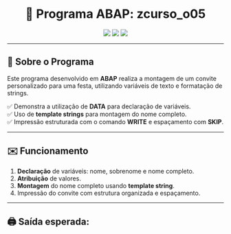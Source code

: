 <h1 align="center">📄 Programa ABAP: zcurso_o05</h1>

<p align="center">
  <img src="https://img.shields.io/badge/ABAP-SAP-blue?style=for-the-badge&logo=sap&logoColor=white"/>
  <img src="https://img.shields.io/badge/Status-Completo-success?style=for-the-badge&logo=checkmarx&logoColor=white"/>
  <img src="https://img.shields.io/badge/Linguagem-ABAP-0d597f?style=for-the-badge&logo=sap&logoColor=white"/>
</p>

---

## 📝 Sobre o Programa

Este programa desenvolvido em **ABAP** realiza a montagem de um convite personalizado para uma festa, utilizando variáveis de texto e formatação de strings.

✅ Demonstra a utilização de **DATA** para declaração de variáveis.  
✅ Uso de **template strings** para montagem do nome completo.  
✅ Impressão estruturada com o comando **WRITE** e espaçamento com **SKIP**.

---

## ✉️ Funcionamento

1. **Declaração** de variáveis: nome, sobrenome e nome completo.
2. **Atribuição** de valores.
3. **Montagem** do nome completo usando **template string**.
4. Impressão do convite com estrutura organizada e espaçamento.

---

## 🖨️ Saída esperada:

